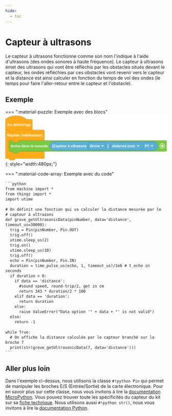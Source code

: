 ```yaml
---
hide:
  - toc
---
```


# Capteur à ultrasons

Le capteur à ultrasons fonctionne comme son nom l'indique à l'aide d'ultrasons (des ondes sonores à haute fréquence).
Le capteur à ultrasons émet des ultrasons qui vont être réfléchis par les obstacles situés devant le capteur, les ondes réfléchies par ces obstacles vont revenir vers le capteur et la distance est ainsi calculer en fonction du temps de vol des ondes (le temps pour faire l'aller-retour entre le capteur et l'obstacle).


## Exemple

=== ":material-puzzle: Exemple avec des blocs"
    ![Blocs capteur](ultrason.png){: style="width:480px;"}

=== ":material-code-array: Exemple avec du code"

    ```python
    from machine import *
    from thingz import *
    import utime

    # On définit une fonction qui va calculer la distance mesurée par le 
    # capteur à ultrasons
    def grove_getUltrasonicData(pinNumber, data='distance', timeout_us=30000):
      trig = Pin(pinNumber, Pin.OUT)
      trig.off()
      utime.sleep_us(2)
      trig.on()
      utime.sleep_us(10)
      trig.off()
      echo = Pin(pinNumber, Pin.IN)
      duration = time_pulse_us(echo, 1, timeout_us)/1e6 # t_echo in seconds
      if duration > 0:
        if data == 'distance':
          #sound speed, round-trip/2, get in cm
          return 343 * duration/2 * 100
        elif data == 'duration':
          return duration
        else:
          raise ValueError("Data option '" + data + "' is not valid")
      else:
        return -1

    while True:
      # On affiche la distance calculée par le capteur branché sur la broche 7
      print(str(grove_getUltrasonicData(7, data='distance')))
    ```

    
## Aller plus loin

Dans l'exemple ci-dessus, nous utilisons la classe `#!python Pin` qui permet de manipuler les broches E/S (Entrée/Sortie) de la carte électronique. Pour en savoir plus sur cette classe, nous vous invitons à lire la [documentation MicroPython](https://www.micropython.fr/reference/#/05.micropython/machine/classe_pin). Vous pouvez trouver toute les spécificités du capteur du kit sur sa [fiche technique](https://files.seeedstudio.com/wiki/Grove_Ultrasonic_Ranger/res/Grove-Ultrasonic_Ranger_WiKi.pdf). Nous utilisons aussi `#!python str()`, nous vous invitons à lire la [documentation Python](https://docs.python.org/fr/3/library/string.html).
